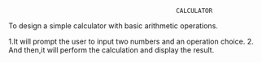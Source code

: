                                                   CALCULATOR
To design a simple calculator with basic arithmetic operations.

1.It will prompt the user to input two numbers and an operation choice.
2. And then,it will perform the calculation and display the result.
